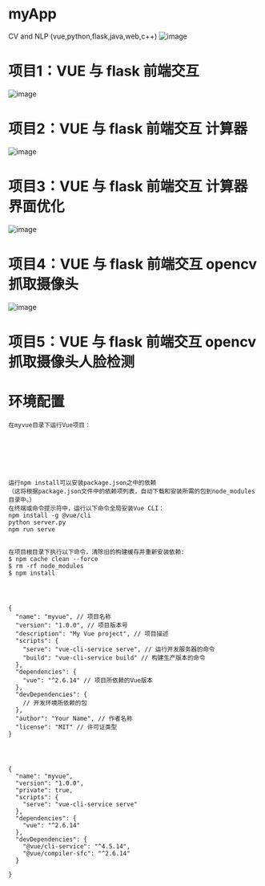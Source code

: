 # myApp
CV and NLP (vue,python,flask,java,web,c++)
![image](https://github.com/KangChou/myApp/assets/36963108/0d91d877-54f5-4586-98bd-bc63303a6d87)


# 项目1：VUE 与 flask 前端交互
![image](https://github.com/KangChou/myApp/assets/36963108/69033173-bf7d-4da9-bc31-9c6ff050f1a0)

# 项目2：VUE 与 flask 前端交互  计算器
![image](https://github.com/KangChou/myApp/assets/36963108/58cbe365-6fee-420b-b4d2-ae2de09453fc)

# 项目3：VUE 与 flask 前端交互  计算器界面优化
![image](https://github.com/KangChou/myApp/assets/36963108/f0a2c5f3-20c0-4b98-9a66-0dc460b08803)


# 项目4：VUE 与 flask 前端交互  opencv抓取摄像头
![image](https://github.com/KangChou/myApp/assets/36963108/320f116c-0ea0-44bf-8549-3a74d920cf92)

# 项目5：VUE 与 flask 前端交互  opencv抓取摄像头人脸检测


# 环境配置

```
在myvue目录下运行Vue项目：







运行npm install可以安装package.json之中的依赖
（这将根据package.json文件中的依赖项列表，自动下载和安装所需的包到node_modules目录中。）
在终端或命令提示符中，运行以下命令全局安装Vue CLI：
npm install -g @vue/cli
python server.py
npm run serve


在项目根目录下执行以下命令，清除旧的构建缓存并重新安装依赖:
$ npm cache clean --force
$ rm -rf node_modules
$ npm install




{
  "name": "myvue", // 项目名称
  "version": "1.0.0", // 项目版本号
  "description": "My Vue project", // 项目描述
  "scripts": {
    "serve": "vue-cli-service serve", // 运行开发服务器的命令
    "build": "vue-cli-service build" // 构建生产版本的命令
  },
  "dependencies": {
    "vue": "^2.6.14" // 项目所依赖的Vue版本
  },
  "devDependencies": {
    // 开发环境所依赖的包
  },
  "author": "Your Name", // 作者名称
  "license": "MIT" // 许可证类型
}




{
  "name": "myvue",
  "version": "1.0.0",
  "private": true,
  "scripts": {
    "serve": "vue-cli-service serve"
  },
  "dependencies": {
    "vue": "^2.6.14"
  },
  "devDependencies": {
    "@vue/cli-service": "^4.5.14",
    "@vue/compiler-sfc": "^2.6.14"
  }
  
}

```
